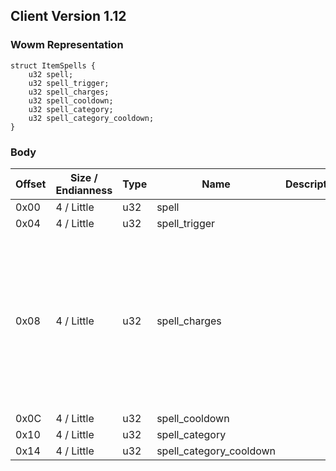 ## Client Version 1.12

### Wowm Representation
```rust,ignore
struct ItemSpells {
    u32 spell;
    u32 spell_trigger;
    u32 spell_charges;
    u32 spell_cooldown;
    u32 spell_category;
    u32 spell_category_cooldown;
}
```
### Body
| Offset | Size / Endianness | Type | Name | Description | Comment |
| ------ | ----------------- | ---- | ---- | ----------- | ------- |
| 0x00 | 4 / Little | u32 | spell |  |  |
| 0x04 | 4 / Little | u32 | spell_trigger |  |  |
| 0x08 | 4 / Little | u32 | spell_charges |  | let the database control the sign here. negative means that the item should be consumed once the charges are consumed. |
| 0x0C | 4 / Little | u32 | spell_cooldown |  |  |
| 0x10 | 4 / Little | u32 | spell_category |  |  |
| 0x14 | 4 / Little | u32 | spell_category_cooldown |  |  |
